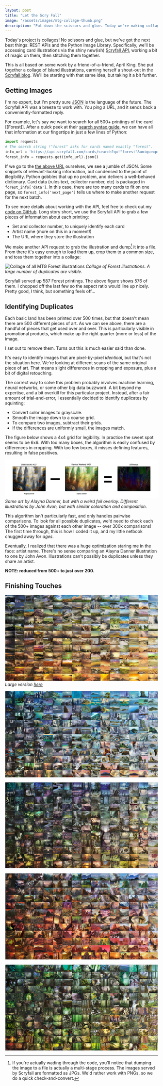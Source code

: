 ```yaml
---
layout: post
title: "Let the Scry Fall"
image: "/assets/images/mtg-collage-thumb.png"
description: "Put down the scissors and glue. Today we're making collages in Python!"
---
```


Today's project is collages! No scissors and glue, but we've got the next best things: REST APIs and the Python Image Library. Specifically, we'll be accessing card illustrations via the shiny new(ish) [Scryfall API](https://scryfall.com/docs/api), working a bit of magic on them, then stitching them together.

This is all based on some work by a friend-of-a-friend, April King. She put together a [collage of Island illustrations](https://twitter.com/CubeApril/status/938937585732341760), earning herself a shout-out in the [Scryfall blog](https://scryfall.com/blog/a-belated-year-in-review-152). We'll be starting with that same idea, but taking it a bit further.

## Getting Images

I'm no expert, but I'm pretty sure [JSON](https://en.wikipedia.org/wiki/JSON) is the language of the future. The Scryfall API was a breeze to work with. You ping a URL, and it sends back a conveniently-formatted reply.

For example, let's say we want to search for all 500+ printings of the card [[Forest]]. After a quick peek at their [search syntax guide](https://scryfall.com/docs/reference), we can have all that information at our fingertips in just a few lines of Python:

```python
import requests
# The search string !"forest" asks for cards named exactly "forest".
info_url = 'https://api.scryfall.com/cards/search?q=!"forest"&unique=prints'
forest_info = requests.get(info_url).json()
```

If we go to the [the above URL](https://api.scryfall.com/cards/search?q=!"forest"&unique=prints) ourselves, we see a jumble of JSON. Some snippets of relevant-looking information, but condensed to the point of illegibility. Python gobbles that up no problem, and delivers a well-behaved dictionary. Card data (rules text, collector number, etc) is packaged in `forest_info['data']`. In this case, there are too many cards to fit on one page, so `forest_info['next_page']` tells us where to make another request for the next batch.

To see more details about working with the API, feel free to check out my [code on GitHub](https://github.com/charles-uno/scryfall). Long story short, we use the Scryfall API to grab a few pieces of information about each printing:

- Set and collector number, to uniquely identify each card
- Artist name (more on this in a moment!)
- The URL where they store the illustration

We make another API request to grab the illustration and dump[^1] it into a file. From there it's easy enough to load them up, crop them to a common size, and toss them together into a collage:

[^1]: If you're actually wading through the code, you'll notice that dumping the image to a file is actually a multi-stage process. The images served by Scryfall are formatted as JPGs. We'd rather work with PNGs, so we do a quick check-and-convert.

![Collage of all MTG Forest illustrations](/assets/images/mtg-collage-all-forest.png)
*Collage of Forest illustrations. A large number of duplicates are visible.*

Scryfall served up 587 Forest printings. The above figure shows 576 of them. I chopped off the last few so the aspect ratio would line up nicely. Pretty good, I think, but something feels off...

## Identifying Duplicates

Each basic land has been printed over 500 times, but that doesn't mean there are 500 different pieces of art. As we can see above, there are a handful of pieces that get used over and over. This is particularly visible in promotional products, which make up the right quarter (more or less) of the image.

I set out to remove them. Turns out this is much easier said than done.

It's easy to identify images that are pixel-by-pixel *identical*, but that's not the situation here. We're looking at different scans of the same original piece of art. That means slight differences in cropping and exposure, plus a bit of digital retouching.

The correct way to solve this problem probably involves machine learning, neural networks, or some other big data buzzword. A bit beyond my expertise, and a bit overkill for this particular project. Instead, after a fair amount of trial-and-error, I essentially decided to identify duplicates by squinting:

- Convert color images to grayscale.
- Smooth the image down to a coarse grid.
- To compare two images, subtract their grids.
- If the differences are uniformly small, the images match.

The figure below shows a 4x4 grid for legibility. In practice the sweet spot seems to be 6x6. With too many boxes, the algorithm is easily confused by differences in cropping. With too few boxes, it misses defining features, resulting in false positives.

![Comparing similar illustrations](/assets/images/alaynadanner-johnavon.gif)
*Same art by Alayna Danner, but with a weird foil overlay. Different illustrations by John Avon, but with similar coloration and composition.*

This algorithm isn't particularly fast, and only handles pairwise comparisons. To look for all possible duplicates, we'd need to check each of the 500+ images against each other image -- over 300k comparisons! The first time through, this is how I coded it up, and my little netbook chugged away for *ages*.

Eventually, I realized that there was a huge optimization staring me in the face: artist name. There's no sense comparing an Alayna Danner illustration to one by John Avon. Illustrations can't possibly be duplicates unless they share an artist.

**NOTE: reduced from 500+ to just over 200.**

## Finishing Touches


![](/assets/images/mtg-collage-plains-small.png)
*Large version [here](/assets/images/mtg-collage-plains.png)*

![](/assets/images/mtg-collage-island-small.png)

![](/assets/images/mtg-collage-swamp-small.png)

![](/assets/images/mtg-collage-mountain-small.png)

![](/assets/images/mtg-collage-forest-small.png)
